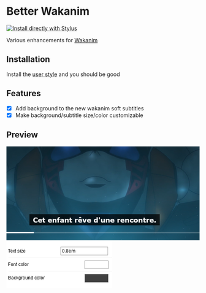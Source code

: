 # Better Wakanim
[![Install directly with Stylus](https://img.shields.io/badge/Install%20directly%20with-Stylus-00adad.svg)](https://github.com/Heyoxe/betterwakanim/raw/master/wakanim.user.css)

Various enhancements for [Wakanim](https://www.wakanim.tv/)

## Installation
Install the [user style](https://userstyles.world/style/2702/wakanim-subtitles-background) and you should be good

## Features
- [x] Add background to the new wakanim soft subtitles
- [x] Make background/subtitle size/color customizable

## Preview
![Preview](preview.png)
![Settings](settings.png)
